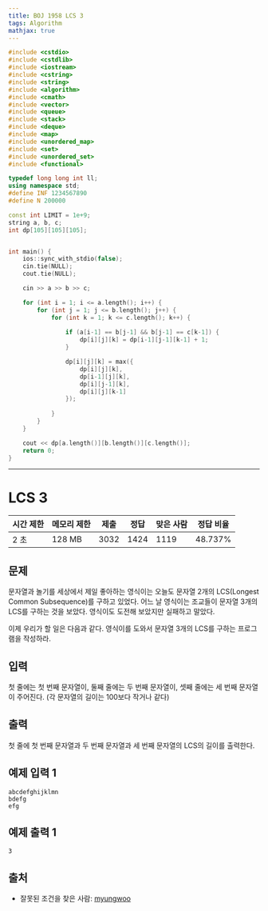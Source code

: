 ```yaml
---
title: BOJ 1958 LCS 3
tags: Algorithm
mathjax: true
---
```



```c++
#include <cstdio>
#include <cstdlib>
#include <iostream>
#include <cstring>
#include <string>
#include <algorithm>
#include <cmath>
#include <vector>
#include <queue>
#include <stack>
#include <deque>
#include <map>
#include <unordered_map>
#include <set>
#include <unordered_set>
#include <functional>

typedef long long int ll;
using namespace std;
#define INF 1234567890
#define N 200000

const int LIMIT = 1e+9;
string a, b, c;
int dp[105][105][105];


int main() {
	ios::sync_with_stdio(false);
	cin.tie(NULL);
	cout.tie(NULL);

	cin >> a >> b >> c;

	for (int i = 1; i <= a.length(); i++) {
		for (int j = 1; j <= b.length(); j++) {
			for (int k = 1; k <= c.length(); k++) {
				
				if (a[i-1] == b[j-1] && b[j-1] == c[k-1]) {
					dp[i][j][k] = dp[i-1][j-1][k-1] + 1;
				}

				dp[i][j][k] = max({
					dp[i][j][k],
					dp[i-1][j][k],
					dp[i][j-1][k],
					dp[i][j][k-1]
				});
				
			}
		}
	}

	cout << dp[a.length()][b.length()][c.length()];
	return 0;
}


```

---

# LCS 3

| 시간 제한 | 메모리 제한 | 제출 | 정답 | 맞은 사람 | 정답 비율 |
| --------- | ----------- | ---- | ---- | --------- | --------- |
| 2 초      | 128 MB      | 3032 | 1424 | 1119      | 48.737%   |

## 문제

문자열과 놀기를 세상에서 제일 좋아하는 영식이는 오늘도 문자열 2개의 LCS(Longest Common Subsequence)를 구하고 있었다. 어느 날 영식이는 조교들이 문자열 3개의 LCS를 구하는 것을 보았다. 영식이도 도전해 보았지만 실패하고 말았다.

이제 우리가 할 일은 다음과 같다. 영식이를 도와서 문자열 3개의 LCS를 구하는 프로그램을 작성하라.

## 입력

첫 줄에는 첫 번째 문자열이, 둘째 줄에는 두 번째 문자열이, 셋째 줄에는 세 번째 문자열이 주어진다. (각 문자열의 길이는 100보다 작거나 같다)

## 출력

첫 줄에 첫 번째 문자열과 두 번째 문자열과 세 번째 문자열의 LCS의 길이를 출력한다.



## 예제 입력 1

```
abcdefghijklmn
bdefg
efg
```

## 예제 출력 1

```
3
```



## 출처

- 잘못된 조건을 찾은 사람: [myungwoo](https://www.acmicpc.net/user/myungwoo)
